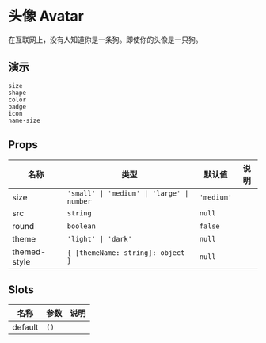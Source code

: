 # 头像 Avatar
在互联网上，没有人知道你是一条狗。即使你的头像是一只狗。
## 演示
```demo
size
shape
color
badge
icon
name-size
```
## Props
|名称|类型|默认值|说明|
|-|-|-|-|
|size|`'small' \| 'medium' \| 'large' \| number`| `'medium'`||
|src|`string`|`null`||
|round|`boolean`|`false`||
|theme|`'light' \| 'dark'`|`null`||
|themed-style|`{ [themeName: string]: object }`|`null`||

## Slots
|名称|参数|说明|
|-|-|-|
|default|`()`||
